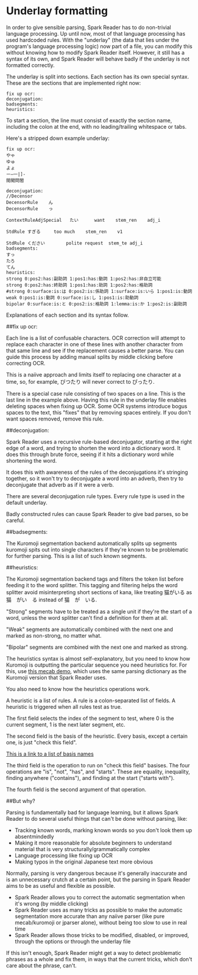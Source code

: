 # Underlay formatting

In order to give sensible parsing, Spark Reader has to do non-trivial language processing. Up until now, most of that language processing has used hardcoded rules. With the "underlay" (the data that lies under the program's language processing logic) now part of a file, you can modify this without knowing how to modify Spark Reader itself. However, it still has a syntax of its own, and Spark Reader will behave badly if the underlay is not formatted correctly.

The underlay is split into sections. Each section has its own special syntax. These are the sections that are implemented right now:

    fix up ocr:
    deconjugation:
    badsegments:
    heuristics:

To start a section, the line must consist of exactly the section name, including the colon at the end, with no leading/trailing whitespace or tabs.

Here's a stripped down example underlay:
    
    fix up ocr:
    やゃ
    ゆゅ
    よょ
    ー―一|]-
    間聞問閤
      
    deconjugation:
    //Decensor
    DecensorRule	ん
    DecensorRule	っ
    
    ContextRuleAdjSpecial	たい		want	stem_ren	adj_i
    
    StdRule	すぎる		too much	stem_ren	v1
    
    StdRule	ください		polite request	stem_te	adj_i
    badsegments:
    すっ
    たろ
    てん
    heuristics:
    strong 0:pos2:has:副助詞 1:pos1:has:動詞 1:pos2:has:非自立可能
    strong 0:pos2:has:終助詞 1:pos1:has:助詞 1:pos2:has:格助詞
    #strong 0:surface:is:は 0:pos2:is:係助詞 1:surface:is:いら 1:pos1:is:動詞
    weak 0:pos1:is:動詞 0:surface:is:し 1:pos1:is:助動詞
    bipolar 0:surface:is:と 0:pos2:is:格助詞 1:lemma:is:か 1:pos2:is:副助詞
    
Explanations of each section and its syntax follow.

##fix up ocr:

Each line is a list of confusable characters. OCR correction will attempt to replace each character in one of these lines with another character from that same line and see if the replacement causes a better parse. You can guide this process by adding manual splits by middle clicking before correcting OCR.

This is a naiive approach and limits itself to replacing one character at a time, so, for example, びつたり will never correct to ぴったり.

There is a special case rule consisting of two spaces on a line. This is the last line in the example above. Having this rule in the underlay file enables deleting spaces when fixing up OCR. Some OCR systems introduce bogus spaces to the text, this "fixes" that by removing spaces entirely. If you don't want spaces removed, remove this rule.

##deconjugation:

Spark Reader uses a recursive rule-based deconjugator, starting at the right edge of a word, and trying to shorten the word into a dictionary word. It does this through brute force, seeing if it hits a dictionary word while shortening the word.

It does this with awareness of the rules of the deconjugations it's stringing together, so it won't try to deconjugate a word into an adverb, then try to deconjugate that adverb as if it were a verb. 

There are several deconjugation rule types. Every rule type is used in the default underlay.

Badly constructed rules can cause Spark Reader to give bad parses, so be careful.

##badsegments:

The Kuromoji segmentation backend automatically splits up segments kuromoji spits out into single characters if they're known to be problematic for further parsing. This is a list of such known segments.

##heuristics:

The Kuromoji segmentation backend tags and filters the token list before feeding it to the word splitter. This tagging and filtering helps the word splitter avoid misinterpreting short sections of kana, like treating 猫がいる as 猫　がい　る instead of 猫　が　いる.

"Strong" segments have to be treated as a single unit if they're the start of a word, unless the word splitter can't find a definition for them at all.

"Weak" segments are automatically combined with the next one and marked as non-strong, no matter what.

"Bipolar" segments are combined with the next one and marked as strong.

The heuristics syntax is almost self-explanatory, but you need to know how Kuromoji is outputting the particular sequence you need heuristics for. For this, use [this mecab demo](http://www.edrdg.org/~jwb/mecabdemo.html), which uses the same parsing dictionary as the Kuromoji version that Spark Reader uses.

You also need to know how the heuristics operations work.

A heuristic is a list of rules. A rule is a colon-separated list of fields. A heuristic is triggered when all rules test as true.

The first field selects the index of the segment to test, where 0 is the current segment, 1 is the next later segment, etc.

The second field is the basis of the heuristic. Every basis, except a certain one, is just "check this field".

[This is a link to a list of basis names](https://github.com/wareya/Spark-Reader/blob/ef050cd540ac3853a9e1c297f11179a3b537f7aa/heavy/src/Heavy.java#L194)

The third field is the operation to run on "check this field" basises. The four operations are "is", "not", "has", and "starts". These are equality, inequality, finding anywhere ("contains"), and finding at the start ("starts with"). 

The fourth field is the second argument of that operation.


##But why?

Parsing is fundamentally bad for language learning, but it allows Spark Reader to do several useful things that can't be done without parsing, like:

* Tracking known words, marking known words so you don't look them up absentmindedly
* Making it more reasonable for absolute beginners to understand material that is very structurally/grammatically complex
* Language processing like fixing up OCR
* Making typos in the original Japanese text more obvious

Normally, parsing is very dangerous because it's generally inaccurate and is an unnecessary crutch at a certain point, but the parsing in Spark Reader aims to be as useful and flexible as possible.

* Spark Reader allows you to correct the automatic segmentation when it's wrong (by middle clicking)
* Spark Reader uses as many tricks as possible to make the automatic segmentation more accurate than any naiive parser (like pure mecab/kuromoji or jparser alone), without being too slow to use in real time
* Spark Reader allows those tricks to be modified, disabled, or improved, through the options or through the underlay file

If this isn't enough, Spark Reader might get a way to detect problematic phrases as a whole and fix them, in ways that the current tricks, which don't care about the phrase, can't.